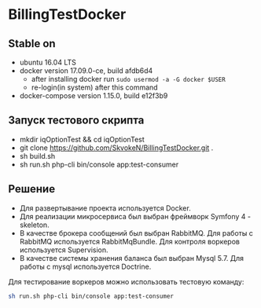 # BillingTestDocker

## Stable on ##
* ubuntu 16.04 LTS
* docker version 17.09.0-ce, build afdb6d4 
    * after installing docker run `sudo usermod -a -G docker $USER`
    * re-login(in system) after this command
* docker-compose version 1.15.0, build e12f3b9

## Запуск тестового скрипта ##
* mkdir iqOptionTest && cd iqOptionTest
* git clone https://github.com/SkvokeN/BillingTestDocker.git .
* sh build.sh
* sh run.sh php-cli bin/console app:test-consumer

## Решение ##
* Для развертывание проекта используется Docker.
* Для реализации микросервиса был выбран фреймворк Symfony 4 - skeleton.
* В качестве брокера сообщений был выбран RabbitMQ. Для работы с RabbitMQ используется RabbitMqBundle. Для контроля воркеров используется Supervision.
* В качестве системы хранения баланса был выбран Mysql 5.7. Для работы с mysql используется Doctrine.

Для тестирование воркеров можно использовать тестовую команду:  
```bash 
sh run.sh php-cli bin/console app:test-consumer 
```


